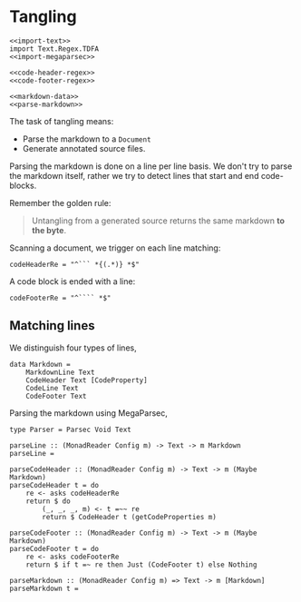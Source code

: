 # Tangling

``` {.haskell file=app/Tangle.hs}
<<import-text>>
import Text.Regex.TDFA
<<import-megaparsec>>

<<code-header-regex>>
<<code-footer-regex>>

<<markdown-data>>
<<parse-markdown>>
```

The task of tangling means:

* Parse the markdown to a `Document`
* Generate annotated source files.

Parsing the markdown is done on a line per line basis. We don't try to parse the markdown itself, rather we try to detect lines that start and end code-blocks.

Remember the golden rule:

> Untangling from a generated source returns the same markdown **to the byte**.

Scanning a document, we trigger on each line matching:

``` {.haskell #code-header-regex}
codeHeaderRe = "^``` *{(.*)} *$"
```

A code block is ended with a line:

``` {.haskell #code-footer-regex}
codeFooterRe = "^```` *$"
```

## Matching lines

We distinguish four types of lines,

``` {.haskell #markdown-data}
data Markdown =
    MarkdownLine Text
    CodeHeader Text [CodeProperty]
    CodeLine Text
    CodeFooter Text
```

Parsing the markdown using MegaParsec,

``` {.haskell #parse-markdown}
type Parser = Parsec Void Text

parseLine :: (MonadReader Config m) -> Text -> m Markdown
parseLine = 

parseCodeHeader :: (MonadReader Config m) -> Text -> m (Maybe Markdown)
parseCodeHeader t = do
    re <- asks codeHeaderRe
    return $ do
        (_, _, _, m) <- t =~~ re
        return $ CodeHeader t (getCodeProperties m)

parseCodeFooter :: (MonadReader Config m) -> Text -> m (Maybe Markdown)
parseCodeFooter t = do
    re <- asks codeFooterRe
    return $ if t =~ re then Just (CodeFooter t) else Nothing

parseMarkdown :: (MonadReader Config m) => Text -> m [Markdown]
parseMarkdown t =
```

